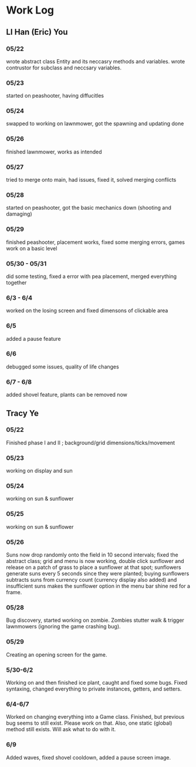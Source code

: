 # Work Log

## LI Han (Eric) You

### 05/22
wrote abstract class Entity and its neccasry methods and variables. wrote contrustor for subclass and neccsary variables.

### 05/23

started on peashooter, having diffucitles

### 05/24
swapped to working on lawnmower, got the spawning and updating done

### 05/26
finished lawnmower, works as intended

### 05/27
tried to merge onto main, had issues, fixed it, solved merging conflicts 

### 05/28
started on peashooter, got the basic mechanics down (shooting and damaging)

### 05/29
finished peashooter, placement works, fixed some merging errors, games work on a basic level

### 05/30 - 05/31
did some testing, fixed a error with pea placement, merged everything together

### 6/3 - 6/4
worked on the losing screen and fixed dimensons of clickable area

### 6/5
added a pause feature

### 6/6
debugged some issues, quality of life changes

### 6/7 - 6/8
added shovel feature, plants can be removed now

## Tracy Ye

### 05/22

Finished phase I and II ; background/grid dimensions/ticks/movement

### 05/23

working on display and sun

### 05/24

working on sun & sunflower

### 05/25

working on sun & sunflower

### 05/26

Suns now drop randomly onto the field in 10 second intervals; fixed the abstract class; grid and menu is now working, double click sunflower and release on a patch of grass to place a sunflower at that spot; sunflowers generate suns every 5 seconds since they were planted; buying sunflowers subtracts suns from currency count (currency display also added) and insufficient suns makes the sunflower option in the menu bar shine red for a frame.

### 05/28

Bug discovery, started working on zombie. Zombies stutter walk & trigger lawnmowers (ignoring the game crashing bug).

### 05/29

Creating an opening screen for the game.

### 5/30-6/2

Working on and then finished ice plant, caught and fixed some bugs. Fixed syntaxing, changed everything to private instances, getters, and setters.

### 6/4-6/7

Worked on changing everything into a Game class. Finished, but previous bug seems to still exist. Please work on that. Also, one static (global) method still exists. Will ask what to do with it.

### 6/9

Added waves, fixed shovel cooldown, added a pause screen image.